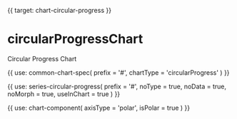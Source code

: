 {{ target: chart-circular-progress }}

# circularProgressChart

Circular Progress Chart

{{ use: common-chart-spec(
    prefix = '#',
    chartType = 'circularProgress'
) }}

{{ use: series-circular-progress(
  prefix = '#',
  noType = true,
  noData = true,
  noMorph = true,
  useInChart = true
) }}

{{ use: chart-component(
  axisType = 'polar',
  isPolar = true
) }}